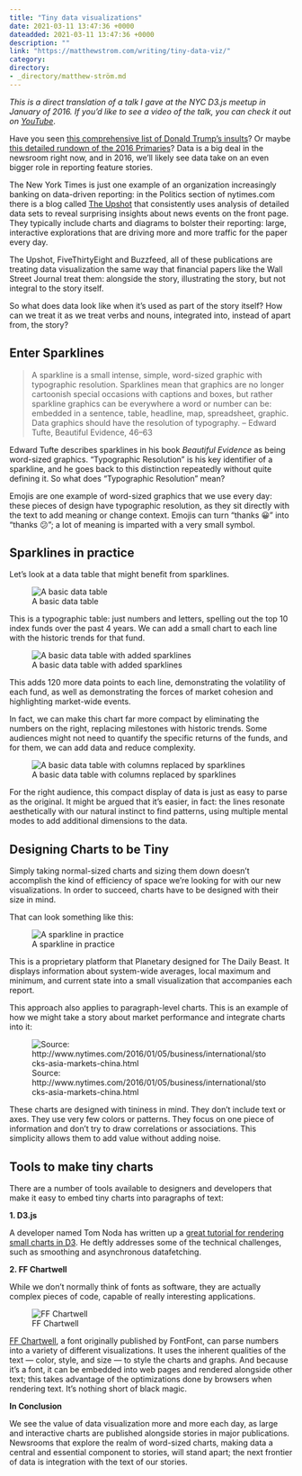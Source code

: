 ```yaml
---
title: "Tiny data visualizations"
date: 2021-03-11 13:47:36 +0000
dateadded: 2021-03-11 13:47:36 +0000
description: ""
link: "https://matthewstrom.com/writing/tiny-data-viz/"
category:
directory:
- _directory/matthew-ström.md
---
```

<p><em>This is a direct translation of a talk I gave at the NYC D3.js meetup in January of 2016. If you’d like to see a video of the talk, you can check it out on <a href="https://www.youtube.com/watch?v=Gtlb8VIszrU" target="_blank" rel="noopener">YouTube</a></em>.</p>
<p>Have you seen <a href="http://www.nytimes.com/interactive/2016/01/28/upshot/donald-trump-twitter-insults.html" target="_blank" rel="noopener">this comprehensive list of Donald Trump’s insults</a>? Or maybe <a href="http://projects.fivethirtyeight.com/election-2016/primary-forecast/new-hampshire-republican/" target="_blank" rel="noopener">this detailed rundown of the 2016 Primaries</a>? Data is a big deal in the newsroom right now, and in 2016, we’ll likely see data take on an even bigger role in reporting feature stories.</p>
<p>The New York Times is just one example of an organization increasingly banking on data-driven reporting: in the Politics section of nytimes.com there is a blog called <a href="http://www.nytimes.com/upshot/" target="_blank" rel="noopener">The Upshot</a> that consistently uses analysis of detailed data sets to reveal surprising insights about news events on the front page. They typically include charts and diagrams to bolster their reporting: large, interactive explorations that are driving more and more traffic for the paper every day.</p>
<p>The Upshot, FiveThirtyEight and Buzzfeed, all of these publications are treating data visualization the same way that financial papers like the Wall Street Journal treat them: alongside the story, illustrating the story, but not integral to the story itself.</p>
<p>So what does data look like when it’s used as part of the story itself? How can we treat it as we treat verbs and nouns, integrated into, instead of apart from, the story?</p>
<h2 id="enter-sparklines">Enter Sparklines</h2>
<blockquote>
<p>A sparkline is a small intense, simple, word-sized graphic with typographic resolution. Sparklines mean that graphics are no longer cartoonish special occasions with captions and boxes, but rather sparkline graphics can be everywhere a word or number can be: embedded in a sentence, table, headline, map, spreadsheet, graphic. Data graphics should have the resolution of typography.  – Edward Tufte, Beautiful Evidence, 46–63</p>
</blockquote>
<p>Edward Tufte describes sparklines in his book <em>Beautiful Evidence</em> as being word-sized graphics. “Typographic Resolution” is his key identifier of a sparkline, and he goes back to this distinction repeatedly without quite defining it. So what does “Typographic Resolution” mean?</p>
<p>Emojis are one example of word-sized graphics that we use every day: these pieces of design have typographic resolution, as they sit directly with the text to add meaning or change context. Emojis can turn “thanks 😀” into “thanks 😕”; a lot of meaning is imparted with a very small symbol.</p>
<h2 id="sparklines-in-practice">Sparklines in practice</h2>
<p>Let’s look at a data table that might benefit from sparklines.</p>
<figure data-type="image"><img src="https://matthewstrom.com/images/tinydata-1.png" alt="A basic data table"><figcaption>A basic data table</figcaption></figure>
<p>This is a typographic table: just numbers and letters, spelling out the top 10 index funds over the past 4 years. We can add a small chart to each line with the historic trends for that fund.</p>
<figure data-type="image"><img src="https://matthewstrom.com/images/tinydata-2.png" alt="A basic data table with added sparklines"><figcaption>A basic data table with added sparklines</figcaption></figure>
<p>This adds 120 more data points to each line, demonstrating the volatility of each fund, as well as demonstrating the forces of market cohesion and highlighting market-wide events.</p>
<p>In fact, we can make this chart far more compact by eliminating the numbers on the right, replacing milestones with historic trends. Some audiences might not need to quantify the specific returns of the funds, and for them, we can add data and reduce complexity.</p>
<figure data-type="image"><img src="https://matthewstrom.com/images/tinydata-3.png" alt="A basic data table with columns replaced by sparklines"><figcaption>A basic data table with columns replaced by sparklines</figcaption></figure>
<p>For the right audience, this compact display of data is just as easy to parse as the original. It might be argued that it’s easier, in fact: the lines resonate aesthetically with our natural instinct to find patterns, using multiple mental modes to add additional dimensions to the data.</p>
<h2 id="designing-charts-to-be-tiny">Designing Charts to be Tiny</h2>
<p>Simply taking normal-sized charts and sizing them down doesn’t accomplish the kind of efficiency of space we’re looking for with our new visualizations. In order to succeed, charts have to be designed with their size in mind.</p>
<p>That can look something like this:</p>
<figure data-type="image"><img src="https://matthewstrom.com/images/tinydata-4.png" alt="A sparkline in practice"><figcaption>A sparkline in practice</figcaption></figure>
<p>This is a proprietary platform that Planetary designed for The Daily Beast. It displays information about system-wide averages, local maximum and minimum, and current state into a small visualization that accompanies each report.</p>
<p>This approach also applies to paragraph-level charts. This is an example of how we might take a story about market performance and integrate charts into it:</p>
<figure data-type="image"><img src="https://matthewstrom.com/images/tinydata-5.png" alt="Source: http://www.nytimes.com/2016/01/05/business/international/stocks-asia-markets-china.html"><figcaption>Source: http://www.nytimes.com/2016/01/05/business/international/stocks-asia-markets-china.html</figcaption></figure>
<p>These charts are designed with tininess in mind. They don’t include text or axes. They use very few colors or patterns. They focus on one piece of information and don’t try to draw correlations or associations. This simplicity allows them to add value without adding noise.</p>
<h2 id="tools-to-make-tiny-charts">Tools to make tiny charts</h2>
<p>There are a number of tools available to designers and developers that make it easy to embed tiny charts into paragraphs of text:</p>
<p><strong>1. D3.js</strong></p>
<p>A developer named Tom Noda has written up a <a href="http://www.tnoda.com/blog/2013-12-19" target="_blank" rel="noopener">great tutorial for rendering small charts in D3</a>. He deftly addresses some of the technical challenges, such as smoothing and asynchronous datafetching.</p>
<p><strong>2. FF Chartwell</strong></p>
<p>While we don’t normally think of fonts as software, they are actually complex pieces of code, capable of really interesting applications.</p>
<figure data-type="image"><img src="https://matthewstrom.com/images/tinydata-6.png" alt="FF Chartwell"><figcaption>FF Chartwell</figcaption></figure>
<p><a href="https://www.fontshop.com/families/ff-chartwell" target="_blank" rel="noopener">FF Chartwell</a>, a font originally published by FontFont, can parse numbers into a variety of different visualizations. It uses the inherent qualities of the text — color, style, and size — to style the charts and graphs. And because it’s a font, it can be embedded into web pages and rendered alongside other text; this takes advantage of the optimizations done by browsers when rendering text. It’s nothing short of black magic.</p>
<p><strong>In Conclusion</strong></p>
<p>We see the value of data visualization more and more each day, as large and interactive charts are published alongside stories in major publications. Newsrooms that explore the realm of word-sized charts, making data a central and essential component to stories, will stand apart; the next frontier of data is integration with the text of our stories.</p>
